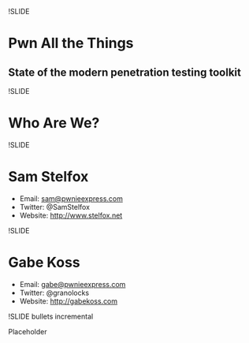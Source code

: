 !SLIDE

# Pwn All the Things
## State of the modern penetration testing toolkit

!SLIDE

# Who Are We?

!SLIDE

# Sam Stelfox

* Email: sam@pwnieexpress.com
* Twitter: @SamStelfox
* Website: http://www.stelfox.net

!SLIDE

# Gabe Koss

* Email: gabe@pwnieexpress.com
* Twitter: @granolocks
* Website: http://gabekoss.com

!SLIDE bullets incremental

Placeholder
